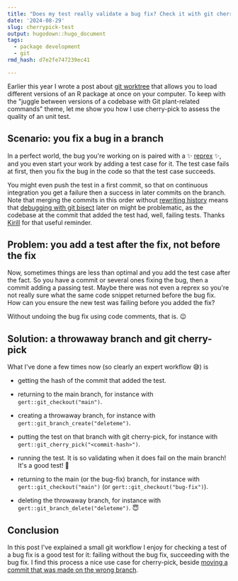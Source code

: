 ```yaml
---
title: "Does my test really validate a bug fix? Check it with git cherry-pick"
date: '2024-08-29'
slug: cherrypick-test
output: hugodown::hugo_document
tags:
  - package development
  - git
rmd_hash: d7e2fe747239ec41

---
```


Earlier this year I wrote a post about [git worktree](/2024/01/23/git-worktree/) that allows you to load different versions of an R package at once on your computer. To keep with the "juggle between versions of a codebase with Git plant-related commands" theme, let me show you how I use cherry-pick to assess the quality of an unit test.

## Scenario: you fix a bug in a branch

In a perfect world, the bug you're working on is paired with a :sparkles: [reprex](https://reprex.tidyverse.org/) :sparkles:, and you even start your work by adding a test case for it. The test case fails at first, then you fix the bug in the code so that the test case succeeds.

You might even push the test in a first commit, so that on continuous integration you get a failure then a success in later commits on the branch. Note that merging the commits in this order without [rewriting history](/2024/06/11/rewrite-git-history/) means that [debugging with git bisect](/2024/06/03/small-commits/#all-was-well-3-days-ago-now-my-thing-is-broken) later on might be problematic, as the codebase at the commit that added the test had, well, failing tests. Thanks [Kirill](https://github.com/krlmlr/) for that useful reminder.

## Problem: you add a test after the fix, not before the fix

Now, sometimes things are less than optimal and you add the test case after the fact. So you have a commit or several ones fixing the bug, then a commit adding a passing test. Maybe there was not even a reprex so you're not really sure what the same code snippet returned before the bug fix. How can you ensure the new test was failing before you added the fix?

Without undoing the bug fix using code comments, that is. :wink:

## Solution: a throwaway branch and git cherry-pick

What I've done a few times now (so clearly an expert workflow :sweat_smile:) is

-   getting the hash of the commit that added the test.

-   returning to the main branch, for instance with `gert::git_checkout("main")`.

-   creating a throwaway branch, for instance with `gert::git_branch_create("deleteme")`.

-   putting the test on that branch with git cherry-pick, for instance with `gert::git_cherry_pick("<commit-hash>")`.

-   running the test. It is so validating when it does fail on the main branch! It's a good test! :tada:

-   returning to the main (or the bug-fix) branch, for instance with `gert::git_checkout("main")` (or `gert::git_checkout("bug-fix")`).

-   deleting the throwaway branch, for instance with `gert::git_branch_delete("deleteme")`. :innocent:

## Conclusion

In this post I've explained a small git workflow I enjoy for checking a test of a bug fix is a good test for it: failing without the bug fix, succeeding with the bug fix. I find this process a nice use case for cherry-pick, beside [moving a commit that was made on the wrong branch](https://maelle.github.io/saperlipopette/reference/exo_committed_to_wrong.html).

